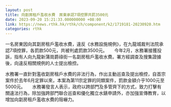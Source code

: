 ```yaml
---
layout: post
title: 向劏房租戶濫收水費　房東承認7項控罪共罰3500元
date: 2023-09-20 15:21:33.000000000 +08:00
link: https://news.rthk.hk/rthk/ch/component/k2/1719181-20230920.htm
categories: rthk
---
```


一名房東因向其劏房租戶濫收水費，違反《水務設施規例》，在九龍城裁判法院承認7項控罪，各罰款500元，共被判處罰款3500元。
　
今年2月，水務署接獲投訴，指有人向九龍新蒲崗爵祿街一名劏房租戶濫收水費。署方經調查及搜集證據後，向違反相關規例的人士提出檢控。

水務署一直針對濫收劏房租戶水費的非法行為，作出主動巡查及提出檢控，自首宗案件於去年6月定罪以來，本案為第11宗定罪的同類案件，罰款金額介乎1000元至5000元。
　
水務署發言人表示，政府以跨部門及多管齊下的方式，致力打擊有關違法行為，除加強跨部門聯合巡查和優化獨立水錶申請外，亦加強宣傳教育，以增加向劏房租戶濫收水費的阻嚇力。
